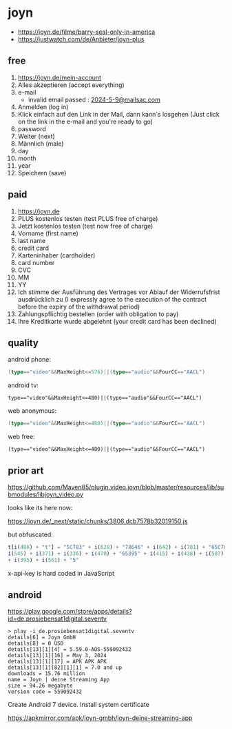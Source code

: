 # joyn

- https://joyn.de/filme/barry-seal-only-in-america
- https://justwatch.com/de/Anbieter/joyn-plus

## free

1. https://joyn.de/mein-account
2. Alles akzeptieren (accept everything)
3. e-mail
   - invalid email passed : 2024-5-9@mailsac.com
4. Anmelden (log in)
5. Klick einfach auf den Link in der Mail, dann kann's losgehen (Just click on
   the link in the e-mail and you're ready to go)
6. password
7. Weiter (next)
8. Männlich (male)
9. day
10. month
11. year
12. Speichern (save)

## paid

1. https://joyn.de
2. PLUS kostenlos testen (test PLUS free of charge)
3. Jetzt kostenlos testen (test now free of charge)
4. Vorname (first name)
5. last name
6. credit card
7. Karteninhaber (cardholder)
8. card number
9. CVC
10. MM
11. YY
6. Ich stimme der Ausführung des Vertrages vor Ablauf der Widerrufsfrist
   ausdrücklich zu (I expressly agree to the execution of the contract before the
   expiry of the withdrawal period)
7. Zahlungspflichtig bestellen (order with obligation to pay)
8. Ihre Kreditkarte wurde abgelehnt (your credit card has been declined)

## quality

android phone:

~~~go
(type=="video"&&MaxHeight<=576)||(type=="audio"&&FourCC=="AACL")
~~~

android tv:

~~~
type=="video"&&MaxHeight<=480)||(type=="audio"&&FourCC=="AACL")
~~~

web anonymous:

~~~go
(type=="video"&&MaxHeight<=480)||(type=="audio"&&FourCC=="AACL")
~~~

web free:

~~~
(type=="video"&&MaxHeight<=480)||(type=="audio"&&FourCC=="AACL")
~~~

## prior art

<https://github.com/Maven85/plugin.video.joyn/blob/master/resources/lib/submodules/libjoyn_video.py>

looks like its here now:

<https://joyn.de/_next/static/chunks/3806.dcb7578b32019150.js>

but obfuscated:

~~~js
t[i(486) + "t"] = "5C783" + i(628) + "78646" + i(642) + i(701) + "65C78" +
i(545) + i(371) + i(336) + i(470) + "65395" + i(415) + i(438) + i(587) + i(468)
+ i(395) + i(561) + "5"
~~~

x-api-key is hard coded in JavaScript

## android

https://play.google.com/store/apps/details?id=de.prosiebensat1digital.seventv

~~~
> play -i de.prosiebensat1digital.seventv
details[6] = Joyn GmbH
details[8] = 0 USD
details[13][1][4] = 5.59.0-AOS-559092432
details[13][1][16] = May 3, 2024
details[13][1][17] = APK APK APK
details[13][1][82][1][1] = 7.0 and up
downloads = 15.76 million
name = Joyn | deine Streaming App
size = 94.26 megabyte
version code = 559092432
~~~

Create Android 7 device. Install system certificate

https://apkmirror.com/apk/joyn-gmbh/joyn-deine-streaming-app
